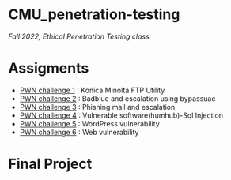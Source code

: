 # CMU_penetration-testing
_Fall 2022, Ethical Penetration Testing class_

# Assigments
- [PWN challenge 1](https://github.com/haein001/CMU_penetration-testing/tree/69735350464e7b4b88eede348b337de66701a3e0/pwnchallenge1) : Konica Minolta FTP Utility
- [PWN challenge 2](https://github.com/haein001/CMU_penetration-testing/tree/69735350464e7b4b88eede348b337de66701a3e0/pwnchallenge2) : Badblue and escalation using bypassuac
- [PWN challenge 3](https://github.com/haein001/CMU_penetration-testing/tree/69735350464e7b4b88eede348b337de66701a3e0/pwnchallenge3) : Phishing mail and escalation
- [PWN challenge 4](https://github.com/haein001/CMU_penetration-testing/tree/69735350464e7b4b88eede348b337de66701a3e0/pwnchallenge4) : Vulnerable software(humhub)-Sql Injection 
- [PWN challenge 5](https://github.com/haein001/CMU_penetration-testing/tree/69735350464e7b4b88eede348b337de66701a3e0/pwnchallenge5) : WordPress vulnerability
- [PWN challenge 6](https://github.com/haein001/CMU_penetration-testing/tree/69735350464e7b4b88eede348b337de66701a3e0/pwnchallenge6) : Web vulnerability

# Final Project

